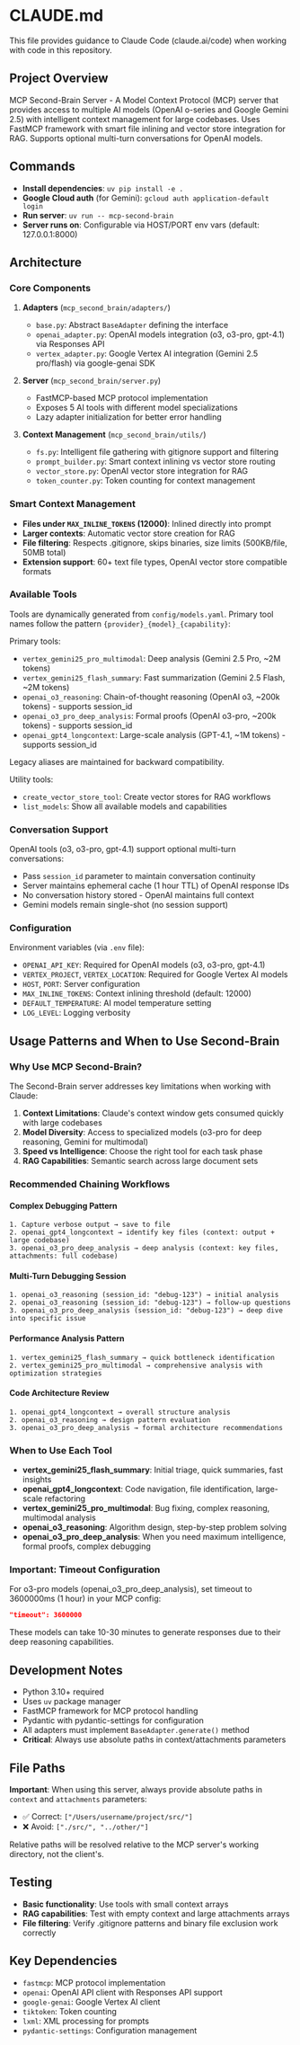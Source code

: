 # CLAUDE.md

This file provides guidance to Claude Code (claude.ai/code) when working with code in this repository.

## Project Overview

MCP Second-Brain Server - A Model Context Protocol (MCP) server that provides access to multiple AI models (OpenAI o-series and Google Gemini 2.5) with intelligent context management for large codebases. Uses FastMCP framework with smart file inlining and vector store integration for RAG. Supports optional multi-turn conversations for OpenAI models.

## Commands

- **Install dependencies**: `uv pip install -e .`
- **Google Cloud auth** (for Gemini): `gcloud auth application-default login`
- **Run server**: `uv run -- mcp-second-brain`
- **Server runs on**: Configurable via HOST/PORT env vars (default: 127.0.0.1:8000)

## Architecture

### Core Components

1. **Adapters** (`mcp_second_brain/adapters/`)
   - `base.py`: Abstract `BaseAdapter` defining the interface
   - `openai_adapter.py`: OpenAI models integration (o3, o3-pro, gpt-4.1) via Responses API
   - `vertex_adapter.py`: Google Vertex AI integration (Gemini 2.5 pro/flash) via google-genai SDK

2. **Server** (`mcp_second_brain/server.py`)
   - FastMCP-based MCP protocol implementation
   - Exposes 5 AI tools with different model specializations
   - Lazy adapter initialization for better error handling

3. **Context Management** (`mcp_second_brain/utils/`)
   - `fs.py`: Intelligent file gathering with gitignore support and filtering
   - `prompt_builder.py`: Smart context inlining vs vector store routing
   - `vector_store.py`: OpenAI vector store integration for RAG
   - `token_counter.py`: Token counting for context management

### Smart Context Management

- **Files under `MAX_INLINE_TOKENS` (12000)**: Inlined directly into prompt
- **Larger contexts**: Automatic vector store creation for RAG
- **File filtering**: Respects .gitignore, skips binaries, size limits (500KB/file, 50MB total)
- **Extension support**: 60+ text file types, OpenAI vector store compatible formats

### Available Tools

Tools are dynamically generated from `config/models.yaml`. Primary tool names follow the pattern `{provider}_{model}_{capability}`:

Primary tools:
- `vertex_gemini25_pro_multimodal`: Deep analysis (Gemini 2.5 Pro, ~2M tokens)
- `vertex_gemini25_flash_summary`: Fast summarization (Gemini 2.5 Flash, ~2M tokens)
- `openai_o3_reasoning`: Chain-of-thought reasoning (OpenAI o3, ~200k tokens) - supports session_id
- `openai_o3_pro_deep_analysis`: Formal proofs (OpenAI o3-pro, ~200k tokens) - supports session_id
- `openai_gpt4_longcontext`: Large-scale analysis (GPT-4.1, ~1M tokens) - supports session_id

Legacy aliases are maintained for backward compatibility.

Utility tools:
- `create_vector_store_tool`: Create vector stores for RAG workflows
- `list_models`: Show all available models and capabilities

### Conversation Support

OpenAI tools (o3, o3-pro, gpt-4.1) support optional multi-turn conversations:
- Pass `session_id` parameter to maintain conversation continuity
- Server maintains ephemeral cache (1 hour TTL) of OpenAI response IDs
- No conversation history stored - OpenAI maintains full context
- Gemini models remain single-shot (no session support)

### Configuration

Environment variables (via `.env` file):
- `OPENAI_API_KEY`: Required for OpenAI models (o3, o3-pro, gpt-4.1)
- `VERTEX_PROJECT`, `VERTEX_LOCATION`: Required for Google Vertex AI models
- `HOST`, `PORT`: Server configuration
- `MAX_INLINE_TOKENS`: Context inlining threshold (default: 12000)
- `DEFAULT_TEMPERATURE`: AI model temperature setting
- `LOG_LEVEL`: Logging verbosity

## Usage Patterns and When to Use Second-Brain

### Why Use MCP Second-Brain?

The Second-Brain server addresses key limitations when working with Claude:

1. **Context Limitations**: Claude's context window gets consumed quickly with large codebases
2. **Model Diversity**: Access to specialized models (o3-pro for deep reasoning, Gemini for multimodal)
3. **Speed vs Intelligence**: Choose the right tool for each task phase
4. **RAG Capabilities**: Semantic search across large document sets

### Recommended Chaining Workflows

#### Complex Debugging Pattern
```
1. Capture verbose output → save to file
2. openai_gpt4_longcontext → identify key files (context: output + large codebase)
3. openai_o3_pro_deep_analysis → deep analysis (context: key files, attachments: full codebase)
```

#### Multi-Turn Debugging Session
```
1. openai_o3_reasoning (session_id: "debug-123") → initial analysis
2. openai_o3_reasoning (session_id: "debug-123") → follow-up questions
3. openai_o3_pro_deep_analysis (session_id: "debug-123") → deep dive into specific issue
```

#### Performance Analysis Pattern
```
1. vertex_gemini25_flash_summary → quick bottleneck identification
2. vertex_gemini25_pro_multimodal → comprehensive analysis with optimization strategies
```

#### Code Architecture Review
```
1. openai_gpt4_longcontext → overall structure analysis
2. openai_o3_reasoning → design pattern evaluation
3. openai_o3_pro_deep_analysis → formal architecture recommendations
```

### When to Use Each Tool

- **vertex_gemini25_flash_summary**: Initial triage, quick summaries, fast insights
- **openai_gpt4_longcontext**: Code navigation, file identification, large-scale refactoring
- **vertex_gemini25_pro_multimodal**: Bug fixing, complex reasoning, multimodal analysis
- **openai_o3_reasoning**: Algorithm design, step-by-step problem solving
- **openai_o3_pro_deep_analysis**: When you need maximum intelligence, formal proofs, complex debugging

### Important: Timeout Configuration

For o3-pro models (openai_o3_pro_deep_analysis), set timeout to 3600000ms (1 hour) in your MCP config:
```json
"timeout": 3600000
```
These models can take 10-30 minutes to generate responses due to their deep reasoning capabilities.

## Development Notes

- Python 3.10+ required
- Uses `uv` package manager
- FastMCP framework for MCP protocol handling
- Pydantic with pydantic-settings for configuration
- All adapters must implement `BaseAdapter.generate()` method
- **Critical**: Always use absolute paths in context/attachments parameters

## File Paths

**Important**: When using this server, always provide absolute paths in `context` and `attachments` parameters:
- ✅ Correct: `["/Users/username/project/src/"]`
- ❌ Avoid: `["./src/", "../other/"]`

Relative paths will be resolved relative to the MCP server's working directory, not the client's.

## Testing

- **Basic functionality**: Use tools with small context arrays
- **RAG capabilities**: Test with empty context and large attachments arrays
- **File filtering**: Verify .gitignore patterns and binary file exclusion work correctly

## Key Dependencies

- `fastmcp`: MCP protocol implementation
- `openai`: OpenAI API client with Responses API support
- `google-genai`: Google Vertex AI client
- `tiktoken`: Token counting
- `lxml`: XML processing for prompts
- `pydantic-settings`: Configuration management